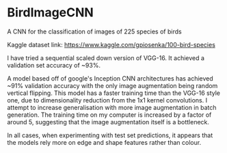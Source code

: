# BirdImageCNN
A CNN for the classification of images of 225 species of birds

Kaggle dataset link:
https://www.kaggle.com/gpiosenka/100-bird-species

I have tried a sequential scaled down version of VGG-16. It achieved a validation set accuracy of ~93%.

A model based off of google's Inception CNN architectures has achieved ~91% validation accuracy with the only image augmentation being random vertical flipping.
This model has a faster training time than the VGG-16 style one, due to dimensionality reduction from the 1x1 kernel convolutions. I attempt to increase generalisation with more image augmentation in batch generation. The training time on my computer is increased by a factor of around 5, suggesting that the image augmentation itself is a bottleneck.

In all cases, when experimenting with test set predictions, it appears that the models rely more on edge and shape features rather than colour.
